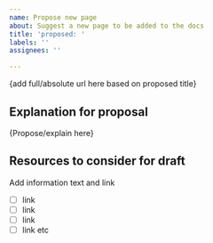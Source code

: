 ```yaml
---
name: Propose new page
about: Suggest a new page to be added to the docs
title: 'proposed: '
labels: ''
assignees: ''

---
```


{add full/absolute url here based on proposed title}

## Explanation for proposal

{Propose/explain here}

## Resources to consider for draft
Add information text and link

- [ ] link
- [ ] link
- [ ] link
- [ ] link
etc

